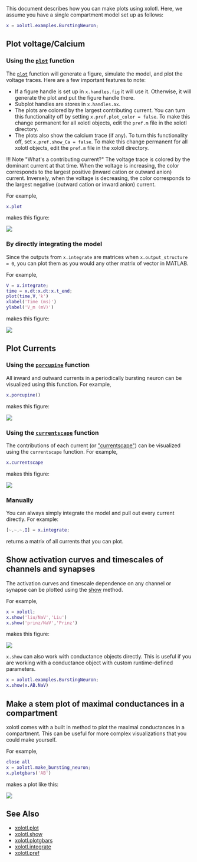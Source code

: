 
This document describes how you can make plots using xolotl. Here, we assume you have a single compartment model set up as follows:

```matlab
x = xolotl.examples.BurstingNeuron;
```


## Plot voltage/Calcium


### Using the [`plot`](https://xolotl.readthedocs.io/en/master/reference/matlab/xolotl/#plot) function
The [`plot`](https://xolotl.readthedocs.io/en/master/reference/matlab/xolotl/#plot) function will generate a figure, simulate the model, and plot the
voltage traces. Here are a few important features to note:

* If a figure handle is set up in `x.handles.fig` it will use it. Otherwise, it will
generate the plot and put the figure handle there.
* Subplot handles are stores in `x.handles.ax`.
* The plots are colored by the largest contributing current. You can turn this
functionality off by setting `x.pref.plot_color = false`. To make this change
permanent for all xolotl objects, edit the `pref.m` file in the xolotl directory.
* The plots also show the calcium trace (if any). To turn this functionality off,
set `x.pref.show_Ca = false`. To make this change
permanent for all xolotl objects, edit the `pref.m` file in the xolotl directory.


!!! Note "What's a contributing current?"
    The voltage trace is colored by the dominant current at that time. When the voltage is increasing, the color corresponds to the largest positive (inward cation or outward anion) current. Inversely, when the voltage is decreasing, the color corresponds to the largest negative (outward cation or inward anion) current.

For example,

```matlab
x.plot
```

makes this figure:

![](https://user-images.githubusercontent.com/6005346/50520224-1c1f7180-0a8d-11e9-9825-d42869338d33.png)


### By directly integrating the model

Since the outputs from `x.integrate` are matrices when `x.output_structure = 0`, you can plot them as you would any other matrix of vector in MATLAB. 

For example,

```matlab
V = x.integrate;
time = x.dt:x.dt:x.t_end;
plot(time,V,'k')
xlabel('Time (ms)')
ylabel('V_m (mV)')
```
makes this figure:

![](https://user-images.githubusercontent.com/6005346/50520183-e11d3e00-0a8c-11e9-8f87-74eb6a98e672.png)


## Plot Currents 

### Using the [`porcupine`](https://xolotl.readthedocs.io/en/master/reference/matlab/xolotl/#porcupine) function


All inward and outward currents in a periodically bursting neuron can be visualized using this function. For example, 

```matlab
x.porcupine()
```

makes this figure:

![](https://user-images.githubusercontent.com/6005346/77183001-0c31ea00-6aa4-11ea-969e-3a6dd274ebda.png)


### Using the [`currentscape`](https://xolotl.readthedocs.io/en/master/reference/matlab/xolotl/#currentscape) function


The contributions of each current (or ["currentscape"](https://elifesciences.org/articles/42722)) can be visualized using the `currentscape` function. For example,

```matlab
x.currentscape
```

makes this figure:

![](https://user-images.githubusercontent.com/6005346/77182736-97f74680-6aa3-11ea-9077-fcedd122e2f6.png)




### Manually 

You can always simply integrate the model and pull out every current directly. For example:

```matlab
[~,~,~,I] = x.integrate;
```

returns a matrix of all currents that you can plot. 


## Show activation curves and timescales of channels and synapses 

The activation curves and timescale dependence on any channel or synapse can be 
plotted using the [show](https://xolotl.readthedocs.io/en/master/reference/matlab/xolotl/#show) method. 

For example,

```matlab
x = xolotl;
x.show('liu/NaV','Liu')
x.show('prinz/NaV','Prinz')
```


makes this figure:

![](https://user-images.githubusercontent.com/6005346/50520304-951ec900-0a8d-11e9-8ec1-88398062da2c.png)

`x.show` can also work with conductance objects directly. This is useful if you are working with a conductance object with custom runtime-defined parameters.


```matlab
x = xolotl.examples.BurstingNeuron;
x.show(x.AB.NaV)
```




## Make a stem plot of maximal conductances in a compartment

xolotl comes with a built in method to plot the maximal conductances
in a compartment. This can be useful for more complex visualizations
that you could make yourself.

For example,

```matlab
close all
x = xolotl.make_bursting_neuron;
x.plotgbars('AB')
```

makes a plot like this:

![](https://user-images.githubusercontent.com/6005346/50520444-6bb26d00-0a8e-11e9-82ba-128f08d28d30.png)

## See Also


* [xolotl.plot](https://xolotl.readthedocs.io/en/master/reference/matlab/xolotl/#plot)
* [xolotl.show](https://xolotl.readthedocs.io/en/master/reference/matlab/xolotl/#show)
* [xolotl.plotgbars](https://xolotl.readthedocs.io/en/master/reference/matlab/xolotl/#plotgbars)
* [xolotl.integrate](https://xolotl.readthedocs.io/en/master/reference/matlab/xolotl/#integrate)
* [xolotl.pref](https://xolotl.readthedocs.io/en/master/reference/matlab/xolotl/#pref)